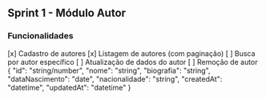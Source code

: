 ## Sprint 1 - Módulo Autor
### Funcionalidades
[x] Cadastro de autores
[x] Listagem de autores (com paginação)
[ ] Busca por autor específico
[ ] Atualização de dados do autor
[ ] Remoção de autor
{
  "id": "string/number",
  "nome": "string",
  "biografia": "string",
  "dataNascimento": "date",
  "nacionalidade": "string",
  "createdAt": "datetime",
  "updatedAt": "datetime"
}